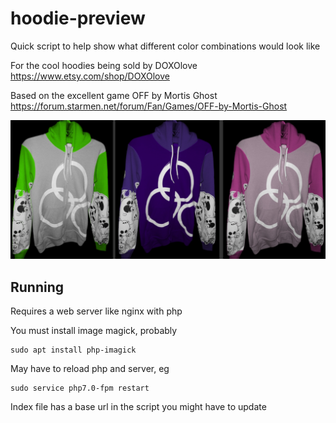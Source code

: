 
# hoodie-preview

Quick script to help show what different color combinations would look like


For the cool hoodies being sold by DOXOlove
https://www.etsy.com/shop/DOXOlove


Based on the excellent game OFF by Mortis Ghost
https://forum.starmen.net/forum/Fan/Games/OFF-by-Mortis-Ghost


![Example Hoodies](https://github.com/jane-fox/hoodie-preview/blob/master/img/screenshot.png)



## Running

Requires a web server like nginx with php

You must install image magick, probably

```
sudo apt install php-imagick
```

May have to reload php and server, eg

```
sudo service php7.0-fpm restart
```

Index file has a base url in the script you might have to update
